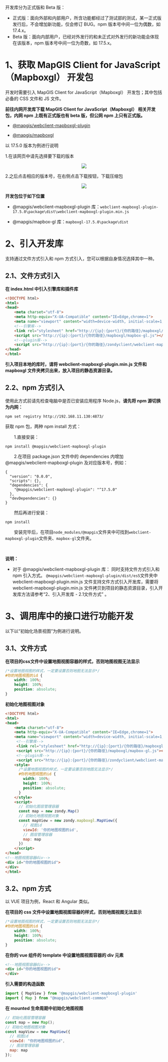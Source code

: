 开发库分为正式版和 Beta 版：

- 正式版：面向外部和内部用户，所含功能都经过了测试部的测试，某一正式版发行后，不会增加新功能，仅会修订 BUG。npm 版本号中间一位为偶数，如 17.4.x。
- Beta 版：面向内部用户，已经对外发行的和未正式对外发行的新功能会体现在该版本，npm 版本号中间一位为奇数，如 17.5.x。

# 1、获取 MapGIS Client for JavaScript（Mapboxgl） 开发包

开发时需要引入 MapGIS Client for JavaScript（Mapboxgl） 开发包；其中包括必备的 CSS 文件和 JS 文件。


**前往内网开发库下载 MapGIS Client for JavaScript（Mapboxgl） 相关开发包，内网 npm 上既有正式版也有 beta 版，但公网 npm 上只有正式版。**

- [@mapgis/webclient-mapboxgl-plugin](http://192.168.11.130:4873/-/web/detail/@mapgis/webclient-mapboxgl-plugin)

- [@mapgis/mapboxgl](http://192.168.11.130:4873/-/web/detail/@mapgis/mapbox-gl)

以 17.5.0 版本为例进行说明

1.在该网页中请先选择要下载的版本

<center>

<img src="http://192.168.82.91:8086/static/modules/mapboxgl/source/img/开发指南_1.png" style="zoom:100%;" />

</center>

2.之后点击相应的版本号，在右侧点击下载按钮，下载压缩包

<center>

<img src="http://192.168.82.91:8086/static/modules/mapboxgl/source/img/开发指南_2.png" style="zoom:100%;" />

</center>

**开发包位于如下位置**

- @mapgis/webclient-mapboxgl-plugin 库：`webclient-mapboxgl-plugin-17.5.0\package\dist\webclient-mapboxgl-plugin.min.js`

- @mapgis/mapbox-gl 库：`mapboxgl-17.5.0\package\dist`

# 2、引入开发库

支持通过文件方式引入和 npm 方式引入，您可以根据自身情况选择其中一种。

## 2.1、文件方式引入

**在 index.html 中引入引擎库和插件库**

```html
<!DOCTYPE html>
<html>
<head>
    <meta charset="utf-8">
    <meta http-equiv="X-UA-Compatible" content="IE=Edge,chrome=1">
    <meta name="viewport" content="width=device-width, initial-scale=1, maximum-scale=1, minimum-scale=1, user-scalable=no">
    <!--引擎库-->
    <link rel="stylesheet" href="http://{ip}:{port}/{你的路径}/mapboxgl/mapbox-gl.css">
    <script src="http://{ip}:{port}/{你的路径}/mapboxgl/mapbox-gl.js"></script>
    <!--plugin库-->
    <script src="http://{ip}:{port}/{你的路径}/zondyclient/webclient-mapboxgl-plugin.min.js"></script>
</head>
</html>
```

**引入项目本地的库时，请将 webclient-mapboxgl-plugin.min.js 文件和 mapboxgl 文件夹拷贝出来，放入项目的静态资源目录。**

## 2.2、npm 方式引入

使用此方式前请先检查电脑中是否已安装应用程序 Node.js，**请先将 npm 源切换为内网：**

```plain
npm set registry http://192.168.11.130:4873/
```

获取 npm 包，两种 npm install 方式：

&ensp;&ensp;&ensp;&ensp;1.直接安装：

```plain
npm install @mapgis/webclient-mapboxgl-plugin
```

&ensp;&ensp;&ensp;&ensp;2.在项目 package.json 文件中的 dependencies 内增加 @mapgis/webclient-mapboxgl-plugin 及对应版本号，例如：

```plain
{
  "version": "0.0.0",
  "scripts": {},
  "dependencies": {
    "@mapgis/webclient-mapboxgl-plugin": "^17.5.0"
  },
  "devDependencies": {}
}
```
&ensp;&ensp;&ensp;&ensp;然后再进行安装：
```plain
npm install
```

&ensp;&ensp;&ensp;&ensp;安装完毕后，在项目`node_modules/@mapgis`文件夹中可找到`webclient-mapboxgl-plugin`文件夹、`mapbox-gl`文件夹。

<br />

**说明：**
- 对于 @mapgis/webclient-mapboxgl-plugin 库：
同时支持文件方式引入和 npm 引入方式。
`@mapgis/webclient-mapboxgl-plugin/dist/es5`文件夹中 webclient-mapboxgl-plugin.min.js 文件支持文件方式引入开发库，需要将 webclient-mapboxgl-plugin.min.js 文件拷贝到项目的静态资源目录，引入开发库方法请参考“2、引入开发库 - 2.1文件方式” 。

# 3、调用库中的接口进行功能开发

以下以“初始化场景视图”为例进行说明。

## 3.1、文件方式

**在项目的css文件中设置地图视图容器的样式，否则地图视图无法显示**

```css
/*设置地图视图的样式，一定要设置否则地图无法显示*/
#你的地图视图的id {
    width: 100%;
    height: 100%;
    position: absolute;
}
```

**初始化地图视图对象**

```html
<!DOCTYPE html>
<html>
<head>
    <meta charset="utf-8">
    <meta http-equiv="X-UA-Compatible" content="IE=Edge,chrome=1">
    <meta name="viewport" content="width=device-width, initial-scale=1, maximum-scale=1, minimum-scale=1, user-scalable=no">
     <!--引擎库-->
     <link rel="stylesheet" href="http://{ip}:{port}/{你的路径}/mapboxgl/mapbox-gl.css">
     <script src="http://{ip}:{port}/{你的路径}/mapboxgl/mapbox-gl.js"></script>
     <!--plugin库-->
     <script src="http://{ip}:{port}/{你的路径}/zondyclient/webclient-mapboxgl-plugin.min.js"></script>
    <style>
      /*设置地图视图的样式，一定要设置否则地图无法显示*/
      #你的地图视图的id {
        width: 100%;
        height: 100%;
        position: absolute;
      }
    </style>
    <script>
      // 初始化图层管理容器
      const map = new zondy.Map()
      // 初始化地图视图对象
      const mapView = new zondy.mapboxgl.MapView({
        // 视图id
        viewId: '你的地图视图的id',
        // 图层管理容器
        map: map
      })
    </script>
</head>
<!--地图视图容器div-->
<div id="你的地图视图的id">
</div>
</html>
```

## 3.2、npm 方式

以 VUE 项目为例，React 和 Angular 类似。

**在项目的 css 文件中设置地图视图容器的样式，否则地图视图无法显示**

```css
/*设置地图视图的样式，一定要设置否则地图无法显示*/
#你的地图视图的id {
    width: 100%;
    height: 100%;
    position: absolute;
}
```

**在你的 vue 组件的 template 中设置地图视图容器的 div 元素**

```html
<!--地图视图容器div-->
<div id="你的地图视图的id">
</div>
```

**引入需要的构造函数**

```javascript
import { MapView } from '@mapgis/webclient-mapboxgl-plugin'
import { Map } from "@mapgis/webclient-common"
```

**在 mounted 生命周期中初始化地图视图**

```javascript
// 初始化图层管理容器
const map = new Map();
// 初始化地图视图对象
const mapView = new MapView({
  // 视图id
  viewId: "你的地图视图的id",
  // 图层管理容器
  map: map
});
```
